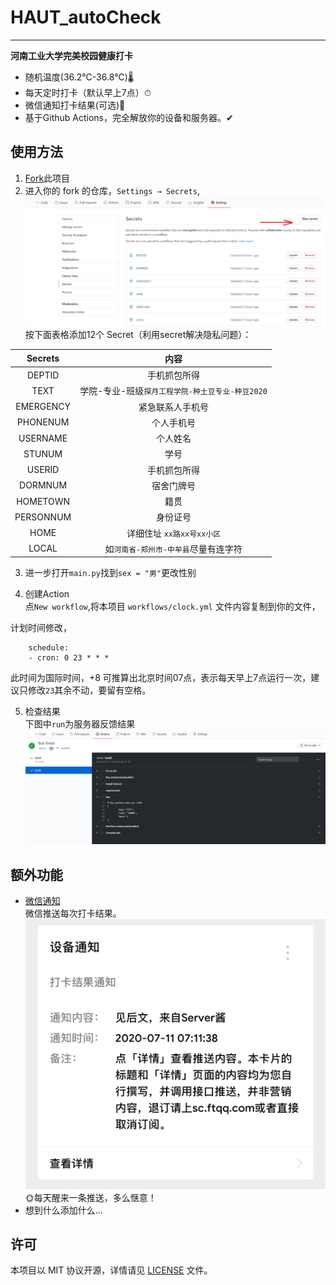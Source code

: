 # HAUT_autoCheck

------

**河南工业大学完美校园健康打卡**
* 随机温度(36.2℃-36.8℃)🌡
* 每天定时打卡（默认早上7点）⏱
* 微信通知打卡结果(可选)💬
* 基于Github Actions，完全解放你的设备和服务器。✔

## 使用方法 
1. [Fork](https://github.com/YooKing/HAUT_autoCheck/fork)此项目  
2. 进入你的 fork 的仓库，`Settings → Secrets`,  
![](/img/secret.png)
按下面表格添加12个 Secret（利用secret解决隐私问题）：  

<div align=center>

| Secrets| 内容 |
| :----:| :----: |
|DEPTID|手机抓包所得|
|TEXT|学院-专业-班级`探月工程学院-种土豆专业-种豆2020`
|EMERGENCY|紧急联系人手机号|x
|PHONENUM|个人手机号|
|USERNAME|个人姓名|
|STUNUM|学号|
|USERID|手机抓包所得|
|DORMNUM|宿舍门牌号|
|HOMETOWN|籍贯|
|PERSONNUM|身份证号|
|HOME|详细住址 `xx路xx号xx小区`|
|LOCAL|如`河南省-郑州市-中牟县`尽量有连字符
</div>  

3. 进一步打开`main.py`找到`sex = "男"`更改性别

4. 创建Action  
点`New workflow`,将本项目 `workflows/clock.yml` 文件内容复制到你的文件，  

计划时间修改，  
```
    schedule:
    - cron: 0 23 * * * 
```  
此时间为国际时间，+8 可推算出北京时间07点，表示每天早上7点运行一次，建议只修改`23`其余不动，要留有空格。  

5. 检查结果  
下图中`run`为服务器反馈结果
![](/img/result.png)  

## 额外功能
* [微信通知](https://github.com/YooKing/HAUT_autoCheck/wiki#wechat)  
微信推送每次打卡结果。
![](/img/wechat.jpg)
🌞每天醒来一条推送，多么惬意！  
* 想到什么添加什么...

## 许可

本项目以 MIT 协议开源，详情请见 [LICENSE](LICENSE) 文件。
